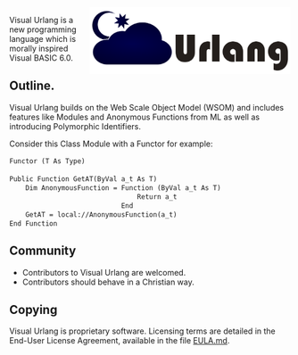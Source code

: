 <img src="doc/urlang.png" height="120" align="right">

Visual Urlang is a new programming language which is morally inspired Visual
BASIC 6.0. 

## Outline.

Visual Urlang builds on the Web Scale Object Model (WSOM) and includes features
like Modules and Anonymous Functions from ML as well as introducing
Polymorphic Identifiers.

Consider this Class Module with a Functor for example:

```vb6
Functor (T As Type)

Public Function GetAT(ByVal a_t As T)
    Dim AnonymousFunction = Function (ByVal a_t As T)
                                Return a_t
                            End
    GetAT = local://AnonymousFunction(a_t)
End Function
```

## Community
 - Contributors to Visual Urlang are welcomed.
 - Contributors should behave in a Christian way.

## Copying
Visual Urlang is proprietary software. Licensing terms are detailed in the
End-User License Agreement, available in the file [EULA.md](EULA.md).
